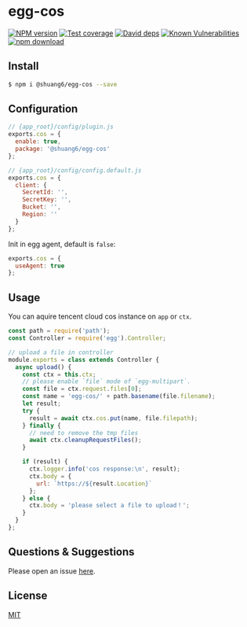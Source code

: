 # egg-cos

[![NPM version][npm-image]][npm-url]
[![Test coverage][codecov-image]][codecov-url]
[![David deps][david-image]][david-url]
[![Known Vulnerabilities][snyk-image]][snyk-url]
[![npm download][download-image]][download-url]

[npm-image]: https://img.shields.io/npm/v/@shuang6/egg-cos.svg?style=flat-square
[npm-url]: https://npmjs.org/package/@shuang6/egg-cos
[codecov-image]: https://img.shields.io/codecov/c/github/shuang6/egg-cos.svg?style=flat-square
[codecov-url]: https://codecov.io/github/shuang6/egg-cos?branch=master
[david-image]: https://img.shields.io/david/shuang6/egg-cos.svg?style=flat-square
[david-url]: https://david-dm.org/shuang6/egg-cos
[snyk-image]: https://snyk.io/test/npm/@shuang6/egg-cos/badge.svg?style=flat-square
[snyk-url]: https://snyk.io/test/npm/@shuang6/egg-cos
[download-image]: https://img.shields.io/npm/dm/@shuang6/egg-cos.svg?style=flat-square
[download-url]: https://npmjs.org/package/@shuang6/egg-cos

<!--
Description here.
-->

## Install

```bash
$ npm i @shuang6/egg-cos --save
```

## Configuration

```js
// {app_root}/config/plugin.js
exports.cos = {
  enable: true,
  package: '@shuang6/egg-cos'
};
```

```js
// {app_root}/config/config.default.js
exports.cos = {
  client: {
    SecretId: '',
    SecretKey: '',
    Bucket: '',
    Region: ''
  }
};
```

Init in egg agent, default is `false`:

```js
exports.cos = {
  useAgent: true
};
```

## Usage

You can aquire tencent cloud cos instance on `app` or `ctx`.

```js
const path = require('path');
const Controller = require('egg').Controller;

// upload a file in controller
module.exports = class extends Controller {
  async upload() {
    const ctx = this.ctx;
    // please enable `file` mode of `egg-multipart`.
    const file = ctx.request.files[0];
    const name = 'egg-cos/' + path.basename(file.filename);
    let result;
    try {
      result = await ctx.cos.put(name, file.filepath);
    } finally {
      // need to remove the tmp files
      await ctx.cleanupRequestFiles();
    }

    if (result) {
      ctx.logger.info('cos response:\n', result);
      ctx.body = {
        url: `https://${result.Location}`
      };
    } else {
      ctx.body = 'please select a file to upload！';
    }
  }
};
```

## Questions & Suggestions

Please open an issue [here](https://github.com/shuang6/egg-cos/issues).

## License

[MIT](LICENSE)
